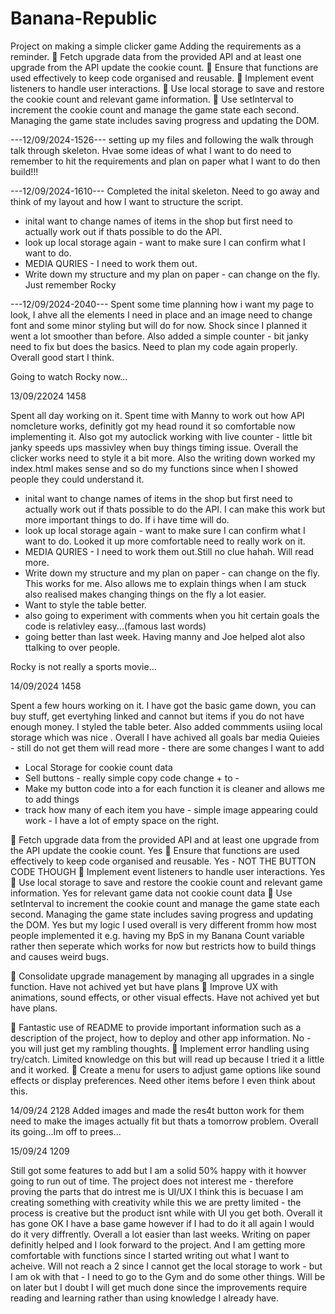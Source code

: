 # Banana-Republic

Project on making a simple clicker game
Adding the requirements as a reminder.
🎯 Fetch upgrade data from the provided API and at least one upgrade from the API update the cookie count.
🎯 Ensure that functions are used effectively to keep code organised and reusable.
🎯 Implement event listeners to handle user interactions.
🎯 Use local storage to save and restore the cookie count and relevant game information.
🎯 Use setInterval to increment the cookie count and manage the game state each second.
Managing the game state includes saving progress and updating the DOM.

---12/09/2024-1526---
setting up my files and following the walk through talk through skeleton. Hvae some ideas of what I want to do need to remember to hit the requirements and plan on paper what I want to do then build!!!

---12/09/2024-1610---
Completed the inital skeleton. Need to go away and think of my layout and how I want to structure the script.

- inital want to change names of items in the shop but first need to actually work out if thats possible to do the API.
- look up local storage again - want to make sure I can confirm what I want to do.
- MEDIA QURIES - I need to work them out.
- Write down my structure and my plan on paper - can change on the fly.
  Just remember Rocky

---12/09/2024-2040---
Spent some time planning how i want my page to look, I ahve all the elements I need in place and an image need to change font and some minor styling but will do for now. Shock since I planned it went a lot smoother than before. Also added a simple counter - bit janky need to fix but does the basics. Need to plan my code again properly. Overall good start I think.

Going to watch Rocky now...

13/09/22024 1458

Spent all day working on it. Spent time with Manny to work out how API nomcleture works, definitly got my head round it so comfortable now implementing it. Also got my autoclick working with live counter - little bit janky speeds ups massivley when buy things timing issue. Overall the clicker works need to style it a bit more. Also the writing down worked my index.html makes sense and so do my functions since when I showed people they could understand it.

- inital want to change names of items in the shop but first need to actually work out if thats possible to do the API. I can make this work but more important things to do. If i have time will do.
- look up local storage again - want to make sure I can confirm what I want to do. Looked it up more comfortable need to really work on it.
- MEDIA QURIES - I need to work them out.Still no clue hahah. Will read more.
- Write down my structure and my plan on paper - can change on the fly. This works for me. Also allows me to explain things when I am stuck also realised makes changing things on the fly a lot easier.
- Want to style the table better.
- also going to experiment with comments when you hit certain goals the code is relativley easy...(famous last words)
- going better than last week. Having manny and Joe helped alot also ttalking to over people.

Rocky is not really a sports movie...

14/09/2024 1458

Spent a few hours working on it. I have got the basic game down, you can buy stuff, get evertyhing linked and cannot but items if you do not have enough money. I styled the table beter. Also added commments usiing local storage which was nice . Overall I have achived all goals bar media Quieies - still do not get them will read more - there are some changes I want to add

- Local Storage for cookie count data
- Sell buttons - really simple copy code change + to -
- Make my button code into a for each function it is cleaner and allows me to add things
- track how many of each item you have - simple image appearing could work - I have a lot of empty space on the right.

🎯 Fetch upgrade data from the provided API and at least one upgrade from the API update the cookie count. Yes
🎯 Ensure that functions are used effectively to keep code organised and reusable. Yes - NOT THE BUTTON CODE THOUGH
🎯 Implement event listeners to handle user interactions. Yes
🎯 Use local storage to save and restore the cookie count and relevant game information. Yes for relevant game data not cookie count data
🎯 Use setInterval to increment the cookie count and manage the game state each second.
Managing the game state includes saving progress and updating the DOM. Yes but my logic I used overall is very different fromm how most people implemented it e.g. having my BpS in my Banana Count variable rather then seperate which works for now but restricts how to build things and causes weird bugs.

🏹 Consolidate upgrade management by managing all upgrades in a single function. Have not achived yet but have plans
🏹 Improve UX with animations, sound effects, or other visual effects. Have not achived yet but have plans.

<!-- Have now achived this but rather janky will focus on local storage 15/09/2024 1125 -->

🏹 Fantastic use of README to provide important information such as a description of the project, how to deploy and other app information. No - you will just get my rambling thoughts.
🏹 Implement error handling using try/catch. Limited knowledge on this but will read up because I tried it a little and it worked.
🏹 Create a menu for users to adjust game options like sound effects or display preferences. Need other items before I even think about this.

14/09/24 2128
Added images and made the res4t button work for them need to make the images actually fit but thats a tomorrow problem. Overall its going...Im off to prees...

15/09/24 1209

Still got some features to add but I am a solid 50% happy with it howver going to run out of time. The project does not interest me - therefore proving the parts that do intrest me is UI/UX I think this is becuase I am creating something with creativity while this we are pretty limited - the process is creative but the product isnt while with UI you get both. Overall it has gone OK I have a base game however if I had to do it all again I would do it very diffrently. Overall a lot easier than last weeks. Writing on paper definitly helped and I look forward to the project. And I am getting more comfortable with functions since I started writing out what I want to acheive. Will not reach a 2 since I cannot get the local storage to work - but I am ok with that - I need to go to the Gym and do some other things. Will be on later but I doubt I will get much done since the improvements require reading and learning rather than using knowledge I already have.
